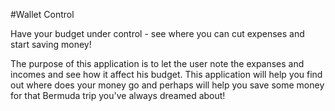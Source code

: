 #Wallet Control

Have your budget under control - see where you can cut expenses and start saving money! 

The purpose of this application is to let the user note the expanses and incomes and see how it affect his budget. This application will help you find out where does your money go and perhaps will help you save some money for that Bermuda trip you've always dreamed about!  
